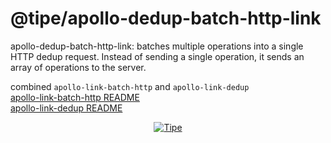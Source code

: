 # @tipe/apollo-dedup-batch-http-link
apollo-dedup-batch-http-link: batches multiple operations into a single HTTP dedup request. Instead of sending a single operation, it sends an array of operations to the server.


combined `apollo-link-batch-http` and `apollo-link-dedup`  
[apollo-link-batch-http README](https://github.com/apollographql/apollo-link/tree/master/packages/apollo-link-batch-http)  
[apollo-link-dedup README](https://github.com/apollographql/apollo-link/tree/master/packages/apollo-link-dedup)

<p align="center">
  <a href="https://tipe.io/?ref=github" target="_blank">
    <img  alt="Tipe" src="https://user-images.githubusercontent.com/1016365/30999155-30430eb8-a488-11e7-850e-a7c38dad77c1.png" class="img-responsive">
  </a>
</p>
